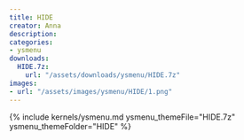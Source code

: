 ```yaml
---
title: HIDE
creator: Anna
description: 
categories:
- ysmenu
downloads:
  HIDE.7z:
    url: "/assets/downloads/ysmenu/HIDE.7z"
images:
- url: "/assets/images/ysmenu/HIDE/1.png"
---
```


{% include kernels/ysmenu.md ysmenu_themeFile="HIDE.7z" ysmenu_themeFolder="HIDE" %}
